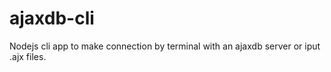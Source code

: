 # ajaxdb-cli
Nodejs cli app to make connection by terminal with an ajaxdb server or iput .ajx files.
